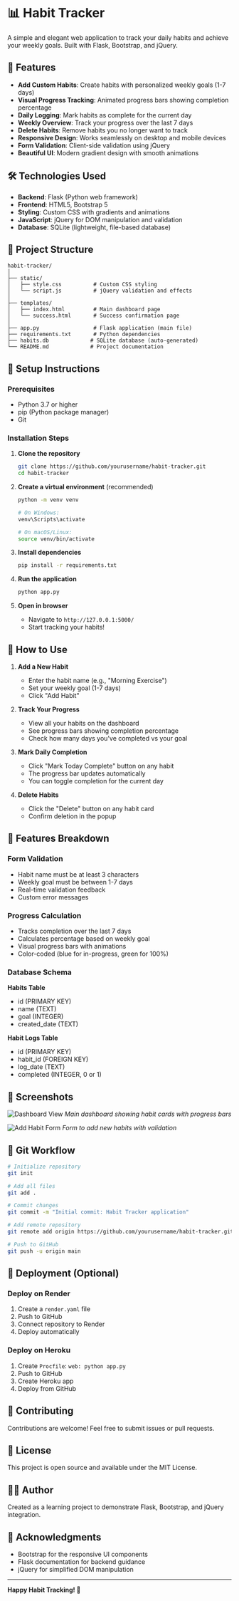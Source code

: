 # 📊 Habit Tracker

A simple and elegant web application to track your daily habits and achieve your weekly goals. Built with Flask, Bootstrap, and jQuery.

## 🌟 Features

- **Add Custom Habits**: Create habits with personalized weekly goals (1-7 days)
- **Visual Progress Tracking**: Animated progress bars showing completion percentage
- **Daily Logging**: Mark habits as complete for the current day
- **Weekly Overview**: Track your progress over the last 7 days
- **Delete Habits**: Remove habits you no longer want to track
- **Responsive Design**: Works seamlessly on desktop and mobile devices
- **Form Validation**: Client-side validation using jQuery
- **Beautiful UI**: Modern gradient design with smooth animations

## 🛠️ Technologies Used

- **Backend**: Flask (Python web framework)
- **Frontend**: HTML5, Bootstrap 5
- **Styling**: Custom CSS with gradients and animations
- **JavaScript**: jQuery for DOM manipulation and validation
- **Database**: SQLite (lightweight, file-based database)

## 📁 Project Structure

```
habit-tracker/
│
├── static/
│   ├── style.css          # Custom CSS styling
│   └── script.js          # jQuery validation and effects
│
├── templates/
│   ├── index.html         # Main dashboard page
│   └── success.html       # Success confirmation page
│
├── app.py                 # Flask application (main file)
├── requirements.txt       # Python dependencies
├── habits.db             # SQLite database (auto-generated)
└── README.md             # Project documentation
```

## 🚀 Setup Instructions

### Prerequisites
- Python 3.7 or higher
- pip (Python package manager)
- Git

### Installation Steps

1. **Clone the repository**
   ```bash
   git clone https://github.com/yourusername/habit-tracker.git
   cd habit-tracker
   ```

2. **Create a virtual environment** (recommended)
   ```bash
   python -m venv venv
   
   # On Windows:
   venv\Scripts\activate
   
   # On macOS/Linux:
   source venv/bin/activate
   ```

3. **Install dependencies**
   ```bash
   pip install -r requirements.txt
   ```

4. **Run the application**
   ```bash
   python app.py
   ```

5. **Open in browser**
   - Navigate to `http://127.0.0.1:5000/`
   - Start tracking your habits!

## 📖 How to Use

1. **Add a New Habit**
   - Enter the habit name (e.g., "Morning Exercise")
   - Set your weekly goal (1-7 days)
   - Click "Add Habit"

2. **Track Your Progress**
   - View all your habits on the dashboard
   - See progress bars showing completion percentage
   - Check how many days you've completed vs your goal

3. **Mark Daily Completion**
   - Click "Mark Today Complete" button on any habit
   - The progress bar updates automatically
   - You can toggle completion for the current day

4. **Delete Habits**
   - Click the "Delete" button on any habit card
   - Confirm deletion in the popup

## 🎯 Features Breakdown

### Form Validation
- Habit name must be at least 3 characters
- Weekly goal must be between 1-7 days
- Real-time validation feedback
- Custom error messages

### Progress Calculation
- Tracks completion over the last 7 days
- Calculates percentage based on weekly goal
- Visual progress bars with animations
- Color-coded (blue for in-progress, green for 100%)

### Database Schema

**Habits Table**
- id (PRIMARY KEY)
- name (TEXT)
- goal (INTEGER)
- created_date (TEXT)

**Habit Logs Table**
- id (PRIMARY KEY)
- habit_id (FOREIGN KEY)
- log_date (TEXT)
- completed (INTEGER, 0 or 1)

## 🎨 Screenshots

![Dashboard View](screenshots/dashboard.png)
*Main dashboard showing habit cards with progress bars*

![Add Habit Form](screenshots/add-habit.png)
*Form to add new habits with validation*

## 🔄 Git Workflow

```bash
# Initialize repository
git init

# Add all files
git add .

# Commit changes
git commit -m "Initial commit: Habit Tracker application"

# Add remote repository
git remote add origin https://github.com/yourusername/habit-tracker.git

# Push to GitHub
git push -u origin main
```

## 🚀 Deployment (Optional)

### Deploy on Render

1. Create a `render.yaml` file
2. Push to GitHub
3. Connect repository to Render
4. Deploy automatically

### Deploy on Heroku

1. Create `Procfile`: `web: python app.py`
2. Push to GitHub
3. Create Heroku app
4. Deploy from GitHub

## 🤝 Contributing

Contributions are welcome! Feel free to submit issues or pull requests.

## 📝 License

This project is open source and available under the MIT License.

## 👨‍💻 Author

Created as a learning project to demonstrate Flask, Bootstrap, and jQuery integration.

## 🙏 Acknowledgments

- Bootstrap for the responsive UI components
- Flask documentation for backend guidance
- jQuery for simplified DOM manipulation

---

**Happy Habit Tracking! 🎉**
